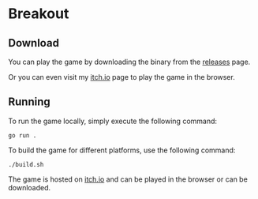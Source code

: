 Breakout
====

Download
--------

You can play the game by downloading the binary from the [releases](https://github.com/tanayseven/breakout-ebitengine/releases) page.

Or you can even visit my [itch.io](https://tanayseven.itch.io/breakout-ebitengine) page to play the game in the browser.

Running
-------

To run the game locally, simply execute the following command:

```shell
go run .
```

To build the game for different platforms, use the following command:

```shell
./build.sh
```
The game is hosted on [itch.io](https://tanayseven.itch.io/breakout-ebitengine) and can be played in the browser or can be downloaded.
